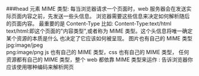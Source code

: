 <!--
 * @Author: liuZiHao Nero
 * @Github: https://github.com/nero90011
 * @E-mail: 601412402@qq.com
 * @Company: myself
 * @Date: 2019-06-03 12:20:58
 * @LastEditTime: 2019-08-08 16:52:57
 * @LastEditors: Do not edit
 * @Description: 
 -->
###head 元素
MIME 类型:
每当浏览器请求一个页面时，web 服务器会在发送实际页面内容之前，先发送一些头信息。
浏览器需要这些信息来决定如何解析随后的页面内容。
最重要的是 Content-Type
比如: Content-Type:text/html
text/html:即这个页面的"内容类型",或者称为 MIME 类型。这个头信息将唯一确定某个资源的本质是什么
也决定了它应该如何被呈现。
图片也有自己的 MIME 类型
jpg:image/jpeg  
 png:image/png
js 也有自己的 MIME 类型，css 也有自己的 MIME 类型，
任何资源都有自己的 MIME 类型，整个 web 都依靠 MIME 类型来运作
<meta charset="UTF-8">:
告诉浏览器你应该使用哪种编码来解析网页

